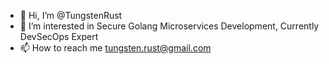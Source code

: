 - 👋 Hi, I’m @TungstenRust
- 👀 I’m interested in Secure Golang Microservices Development, Currently DevSecOps Expert
- 📫 How to reach me tungsten.rust@gmail.com

<!---
TungstenRust/TungstenRust is a ✨ special ✨ repository because its `README.md` (this file) appears on your GitHub profile.
You can click the Preview link to take a look at your changes.
--->
